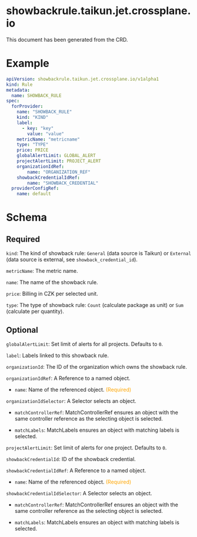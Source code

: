 
showbackrule.taikun.jet.crossplane.io
=====================================


This document has been generated from the CRD.
  

# Example


```yaml
apiVersion: showbackrule.taikun.jet.crossplane.io/v1alpha1
kind: Rule
metadata:
  name: SHOWBACK_RULE
spec:
  forProvider:
    name: "SHOWBACK_RULE"
    kind: "KIND"
    label:
      - key: "key"
        value: "value"
    metricName: "metricname"
    type: "TYPE"
    price: PRICE
    globalAlertLimit: GLOBAL_ALERT
    projectAlertLimit: PROJECT_ALERT
    organizationIdRef:
        name: "ORGANIZATION_REF"
    showbackCredentialIdRef:
        name: "SHOWBACK_CREDENTIAL"
  providerConfigRef:
    name: default

```  

# Schema
  

## Required
  
`kind`: The kind of showback rule: `General` (data source is Taikun) or `External` (data source is external, see `showback_credential_id`).
  
`metricName`: The metric name.
  
`name`: The name of the showback rule.
  
`price`: Billing in CZK per selected unit.
  
`type`: The type of showback rule: `Count` (calculate package as unit) or `Sum` (calculate per quantity).
  

## Optional
  
`globalAlertLimit`: Set limit of alerts for all projects. Defaults to `0`.
  
`label`: Labels linked to this showback rule.
  
`organizationId`: The ID of the organization which owns the showback rule.
  
`organizationIdRef`: A Reference to a named object.

* `name`: Name of the referenced object.<font color="orange"> (Required)</font>  
  
`organizationIdSelector`: A Selector selects an object.

* `matchControllerRef`: MatchControllerRef ensures an object with the same controller reference as the selecting object is selected.  

* `matchLabels`: MatchLabels ensures an object with matching labels is selected.  
  
`projectAlertLimit`: Set limit of alerts for one project. Defaults to `0`.
  
`showbackCredentialId`: ID of the showback credential.
  
`showbackCredentialIdRef`: A Reference to a named object.

* `name`: Name of the referenced object.<font color="orange"> (Required)</font>  
  
`showbackCredentialIdSelector`: A Selector selects an object.

* `matchControllerRef`: MatchControllerRef ensures an object with the same controller reference as the selecting object is selected.  

* `matchLabels`: MatchLabels ensures an object with matching labels is selected.  
  
